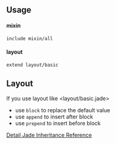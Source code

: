 Usage
---

#### mixin

```jade
include mixin/all
```

#### layout

```jade
extend layout/basic
```


Layout
---

If you use layout like <layout/basic.jade>

- use `block` to replace the default value
- use `append` to insert after block
- use `prepend` to insert before block

[Detail Jade Inheritance Reference](http://jade-lang.com/reference/inheritance/)
